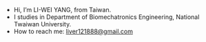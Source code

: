 - Hi, I’m LI-WEI YANG, from Taiwan.
- I studies in Department of Biomechatronics Engineering, National Twaiwan University.
- How to reach me: liver121888@gmail.com

<!---
liver121888/liver121888 is a ✨ special ✨ repository because its `README.md` (this file) appears on your GitHub profile.
You can click the Preview link to take a look at your changes.
--->
